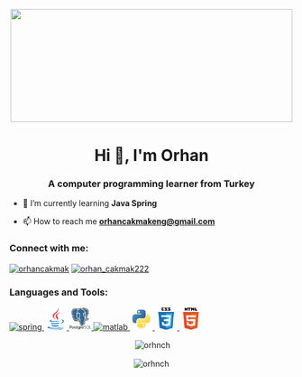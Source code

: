 <p align="center">
  <img src="https://c.tenor.com/f4eKzaPOZUYAAAAd/rz-ds-project.gif" width=500 height=200 />
</p>

<h1 align="center">Hi 👋, I'm Orhan</h1>
<h3 align="center">A computer programming learner from Turkey</h3>

- 🌱 I’m currently learning **Java Spring**

- 📫 How to reach me **orhancakmakeng@gmail.com**

<h3 align="left">Connect with me:</h3>
<p align="left">
<a href="https://linkedin.com/in/orhancakmak" target="blank"><img align="center" src="https://raw.githubusercontent.com/rahuldkjain/github-profile-readme-generator/master/src/images/icons/Social/linked-in-alt.svg" alt="orhancakmak" height="30" width="40" /></a>
<a href="https://www.hackerrank.com/orhan_cakmak222" target="blank"><img align="center" src="https://raw.githubusercontent.com/rahuldkjain/github-profile-readme-generator/master/src/images/icons/Social/hackerrank.svg" alt="orhan_cakmak222" height="30" width="40" /></a>
</p>

<h3 align="left">Languages and Tools:</h3>
<p align="left"> 
<a href="https://spring.io/" target="_blank" rel="noreferrer"> <img src="https://www.vectorlogo.zone/logos/springio/springio-icon.svg" alt="spring" width="40" height="40"/> </a>
<a href="https://www.java.com" target="_blank" rel="noreferrer"> <img src="https://raw.githubusercontent.com/devicons/devicon/master/icons/java/java-original.svg" alt="java" width="40" height="40"/> </a> 
<a href="https://www.postgresql.org" target="_blank" rel="noreferrer"> <img src="https://raw.githubusercontent.com/devicons/devicon/master/icons/postgresql/postgresql-original-wordmark.svg" alt="postgresql" width="40" height="40"/> </a>
<a href="https://www.mathworks.com/" target="_blank" rel="noreferrer"> <img src="https://upload.wikimedia.org/wikipedia/commons/2/21/Matlab_Logo.png" alt="matlab" width="40" height="40"/> </a> 
<a href="https://www.python.org" target="_blank" rel="noreferrer"> <img src="https://raw.githubusercontent.com/devicons/devicon/master/icons/python/python-original.svg" alt="python" width="40" height="40"/> </a> 
<a href="https://www.w3schools.com/css/" target="_blank" rel="noreferrer"> <img src="https://raw.githubusercontent.com/devicons/devicon/master/icons/css3/css3-original-wordmark.svg" alt="css3" width="40" height="40"/> </a> 
<a href="https://www.w3.org/html/" target="_blank" rel="noreferrer"> <img src="https://raw.githubusercontent.com/devicons/devicon/master/icons/html5/html5-original-wordmark.svg" alt="html5" width="40" height="40"/> </a> 
</p>

<p align="center">&nbsp;<img align="center" src="https://github-readme-stats.vercel.app/api?username=orhnch&show_icons=true&locale=en" alt="orhnch" /></p>

<p align="center"><img align="center" src="https://github-readme-streak-stats.herokuapp.com/?user=orhnch&" alt="orhnch" /></p>

